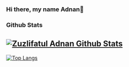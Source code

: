 ### Hi there, my name Adnan👋



### Github Stats

[![Zuzlifatul Adnan Github Stats](https://github-readme-stats.vercel.app/api?username=ZuzlifatulAdnan&rank_icon=github&hide=contribs&count_private=true&layout=compact&theme=)](https://github.com/ZuzlifatulAdnan)
--
[![Top Langs](https://github-readme-stats.vercel.app/api/top-langs/?username=ZuzlifatulAdnan&count_private=true&layout=compact&theme=&show_icons=true)](https://github.com/ZuzlifatulAdnan/)

